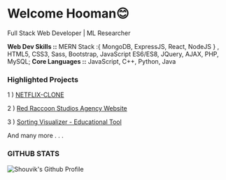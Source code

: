 <h1>Welcome Hooman😊</h1>
<p>Full Stack Web Developer | ML Researcher</p>

<b>Web Dev Skills ::</b> MERN Stack :{ MongoDB, ExpressJS, React, NodeJS } , HTML5, CSS3, Sass, Bootstrap, JavaScript ES6/ES8, JQuery, AJAX, PHP, MySQL;
<b>Core Languages ::</b> JavaScript, C++, Python, Java

<h3>Highlighted Projects</h3> 
<p> 1 ) <a href="https://netflix-clone-c4719.web.app/"> NETFLIX-CLONE</a> </p>
<p> 2 ) <a href="https://theredraccoonstudios.com/"> Red Raccoon Studios Agency Website</a> </p>
<p> 3 ) <a href="https://techieshouvik.github.io/Sorting-Visualizer/"> Sorting Visualizer - Educational Tool</a> </p>
<p> And many more . . .</p>

<h3>GITHUB STATS</h3>
<img alt="Shouvik's Github Profile" src="https://github-readme-stats.vercel.app/api?username=techieshouvik">

